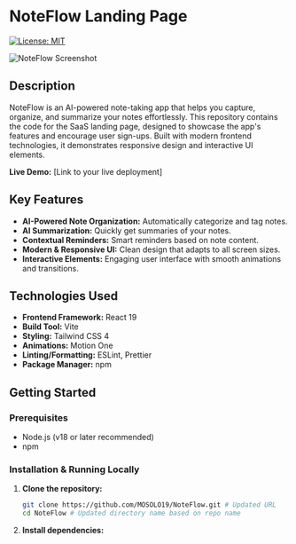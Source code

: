 # NoteFlow Landing Page

[![License: MIT](https://img.shields.io/badge/License-MIT-yellow.svg)](https://opensource.org/licenses/MIT) <!-- Optional: Add a license if you choose one -->

![NoteFlow Screenshot](placeholder.png) <!-- TODO: Add a screenshot or GIF of the landing page -->

## Description

NoteFlow is an AI-powered note-taking app that helps you capture, organize, and summarize your notes effortlessly. This repository contains the code for the SaaS landing page, designed to showcase the app's features and encourage user sign-ups. Built with modern frontend technologies, it demonstrates responsive design and interactive UI elements.

**Live Demo:** [Link to your live deployment] <!-- TODO: Add link to live demo once deployed -->

## Key Features

*   **AI-Powered Note Organization:** Automatically categorize and tag notes.
*   **AI Summarization:** Quickly get summaries of your notes.
*   **Contextual Reminders:** Smart reminders based on note content.
*   **Modern & Responsive UI:** Clean design that adapts to all screen sizes.
*   **Interactive Elements:** Engaging user interface with smooth animations and transitions.

## Technologies Used

*   **Frontend Framework:** React 19
*   **Build Tool:** Vite
*   **Styling:** Tailwind CSS 4
*   **Animations:** Motion One
*   **Linting/Formatting:** ESLint, Prettier
*   **Package Manager:** npm

## Getting Started

### Prerequisites

*   Node.js (v18 or later recommended)
*   npm

### Installation & Running Locally

1.  **Clone the repository:**
    ```bash
    git clone https://github.com/MOSOLO19/NoteFlow.git # Updated URL
    cd NoteFlow # Updated directory name based on repo name
    ```

2.  **Install dependencies:**
    ```